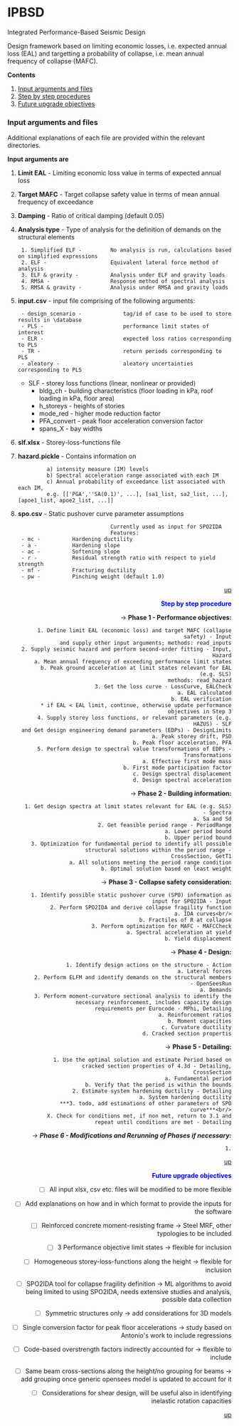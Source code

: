 # IPBSD
Integrated Performance-Based Seismic Design

Design framework based on limiting economic losses, i.e. expected annual loss (EAL) and targetting a probability of collapse, i.e. mean annual frequency of collapse (MAFC).

**Contents**<a id='contents'></a>
1. [Input arguments and files](#input)
2. [Step by step procedures](#process)
3. [Future upgrade objectives](#future)


### Input arguments and files <a id='input'>

Additional explanations of each file are provided within the relevant directories.

**Input arguments are**
1. **Limit EAL** - Limiting economic loss value in terms of expected annual loss

2. **Target MAFC** - Target collapse safety value in terms of mean annual frequency of exceedance

3. **Damping** - Ratio of critical damping (default 0.05)

4. **Analysis type** - Type of analysis for the definition of demands on the structural elements<br/>

		1. Simplified ELF -        	No analysis is run, calculations based on simplified expressions
		2. ELF -                  	Equivalent lateral force method of analysis
		3. ELF & gravity -       	Analysis under ELF and gravity loads
		4. RMSA -                	Response method of spectral analysis
		5. RMSA & gravity -      	Analysis under RMSA and gravity loads
		
5. **input.csv** - input file comprising of the following arguments:<br/>

    	- design_scenario -       		tag/id of case to be used to store results in \database
    	- PLS -                   		performance limit states of interest
    	- ELR -                    		expected loss ratios corresponding to PLS
    	- TR -                     		return periods corresponding to PLS
    	- aleatory -               		aleatory uncertainties corresponding to PLS
   	- SLF -                  		storey loss functions (linear, nonlinear or provided)
    	- bldg_ch -               		building characteristics (floor loading in kPa, roof loading in kPa, floor area)
    	- h_storeys -             		heights of stories
    	- mode_red -              		higher mode reduction factor
    	- PFA_convert -            		peak floor acceleration conversion factor
    	- spans_X -               		bay widths
	
6. **slf.xlsx** - Storey-loss-functions file<br/>

7. **hazard.pickle** - Contains information on<br/>

				a) intensity measure (IM) levels
				b) Spectral acceleration range associated with each IM
				c) Annual probability of exceedance list associated with each IM,
				e.g. [['PGA',''SA(0.1)', ...], [sa1_list, sa2_list, ...], [apoe1_list, apoe2_list, ...]]
				
8. **spo.csv** - Static pushover curve parameter assumptions<br/>

                            		Currently used as input for SPO2IDA
                            		Features:
		- mc - 			Hardening ductility
		- a - 			Hardening slope
		- ac - 			Softening slope
		- r -			Residual strength ratio with respect to yield strength
		- mf -			Fracturing ductility
		- pw - 			Pinching weight (default 1.0)
    
</a><font color=blue><div style="text-align: right">[up](#contents)

**Step by step procedure**<a id='process'>

-> **Phase 1 - Performance objectives:**<br/>

		1. Define limit EAL (economic loss) and target MAFC (collapse safety) - Input
		and supply other input arguments; methods: read_inputs
		2. Supply seismic hazard and perform second-order fitting - Input, Hazard
			a. Mean annual frequency of exceeding performance limit states
			b. Peak ground acceleration at limit states relevant for EAL (e.g. SLS)
			methods: read_hazard
		3. Get the loss curve - LossCurve, EALCheck
			a. EAL calculated
			b. EAL verification
		* if EAL < EAL limit, continue, otherwise update performance objectives in Step 3
		4. Supply storey loss functions, or relevant parameters (e.g. HAZUS) - SLF
		and Get design engineering demand parameters (EDPs) - DesignLimits
			a. Peak storey drift, PSD
			b. Peak floor acceleration, PFA
		5. Perform design to spectral value transformations of EDPs - Transformations
			a. Effective first mode mass
			b. First mode participation factor
			c. Design spectral displacement
			d. Design spectral acceleration
			
-> **Phase 2 - Building information:** <br/>

		1. Get design spectra at limit states relevant for EAL (e.g. SLS) - Spectra
			a. Sa and Sd
		2. Get feasible period range - PeriodRange
			a. Lower period bound
			b. Upper period bound
		3. Optimization for fundamental period to identify all possible structural solutions within the period range -
		CrossSection, GetT1
			a. All solutions meeting the period range condition
			b. Optimal solution based on least weight
			
-> **Phase 3 - Collapse safety consideration:** <br/>

		1. Identify possible static pushover curve (SPO) information as input for SPO2IDA - Input
		2. Perform SPO2IDA and derive collapse fragility function
		    	a. IDA curves<br/>
		    	b. Fractiles of R at collapse
		3. Perform optimization for MAFC - MAFCCheck
            		a. Spectral acceleration at yield
            		b. Yield displacement
-> **Phase 4 - Design:**<br/>

        	1. Identify design actions on the structure - Action
           		a. Lateral forces
        	2. Perform ELFM and identify demands on the structural members - OpenSeesRun
            		a. Demands
        	3. Perform moment-curvature sectional analysis to identify the necessary reinforcement, includes capacity design
           		requirements per Eurocode - MPhi, Detailing
            		a. Reinforcement ratios
            		b. Moment capacities
            		c. Curvature ductility
            		d. Cracked section propertis
			
-> **Phase 5 - Detailing:**<br/>

        	1. Use the optimal solution and estimate Period based on cracked section properties of 4.3d - Detailing,
			CrossSection
        		a. Fundamental period
        		b. Verify that the period is within the bounds
        	2. Estimate system hardening ductility - Detailing
        		a. System hardening ductility
        	***3. todo, add estimations of other parameters of SPO curve***<br/>
        	X. Check for conditions met, if non met, return to 3.1 and repeat until conditions are met - Detailing
		
-> ***Phase 6 - Modifications and Rerunning of Phases if necessary:***<br/>

        	1.

</a><font color=blue><div style="text-align: right">[up](#contents)
  
**Future upgrade objectives**<a id='future'>

* [ ] All input xlsx, csv etc. files will be modified to be more flexible

* [ ] Add explanations on how and in which format to provide the inputs for the software

* [ ] Reinforced concrete moment-resisting frame -> Steel MRF, other typologies to be included

* [ ] 3 Performance objective limit states -> flexible for inclusion

* [ ] Homogeneous storey-loss-functions along the height -> flexible for inclusion

* [ ] SPO2IDA tool for collapse fragility definition -> ML algorithms to avoid being limited to using SPO2IDA, needs extensive studies and analysis, possible data collection

* [ ] Symmetric structures only -> add considerations for 3D models

* [ ] Single conversion factor for peak floor accelerations -> study based on Antonio's work to include regressions

* [ ] Code-based overstrength factors indirectly accounted for -> flexible to include

* [ ] Same beam cross-sections along the height/no grouping for beams -> add grouping once generic opensees model is updated to account for it

* [ ] Considerations for shear design, will be useful also in identifying inelastic rotation capacities


</a><font color=blue><div style="text-align: right">[up](#contents)
  
